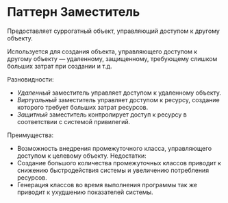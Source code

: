 # Паттерн Заместитель
Предоставляет суррогатный объект, управляющий доступом к другому объекту.

Используется для создания объекта, управляющего доступом к другому объекту — удаленному, защищенному,
требующему слишком больших затрат при создании и т.д.

Разновидности:
* *Удаленный* заместитель управляет доступом к удаленному объекту. 
* *Виртуальный* заместитель управляет доступом к ресурсу, создание которого требует больших затрат ресурсов. 
* *Защитный* заместитель контролирует доступ к ресурсу в соответствии с системой привилегий.

Преимущества:
* Возможность внедрения промежуточного класса, управляющего доступом к целевому объекту.
Недостатки:
* Создание большого количества промежуточных классов приводит к снижению быстродействия системы 
и увеличению потребления ресурсов.
* Генерация классов во время выполнения программы так же приводит к ухудшению показателей системы.